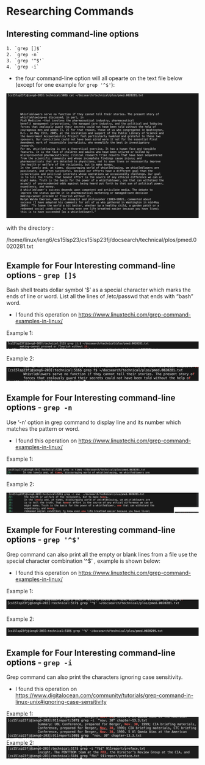 # Researching Commands


## Interesting command-line options

```
1. `grep []$`
2. `grep -n`
3. `grep '^$'`
4. `grep -i`
```
* the four command-line option will all opearte on the text file below (except for one example for `grep '^$'`): 


![Image](file.png)


with the directory :


/home/linux/ieng6/cs15lsp23/cs15lsp23fj/docsearch/technical/plos/pmed.0020281.txt


## Example for Four Interesting command-line options - `grep []$`


Bash shell treats dollar symbol ‘$’ as a special character which marks the ends of line or word. List all the lines of /etc/passwd that ends with “bash” word.


* I found this operation on https://www.linuxtechi.com/grep-command-examples-in-linux/


Example 1: 


![Iamge](dollar1.png)


Example 2:


![Image](dollar2.png)


## Example for Four Interesting command-line options - `grep -n`
Use ‘-n’ option in grep command to display line and its number which matches the pattern or word.
* I found this operation on https://www.linuxtechi.com/grep-command-examples-in-linux/


Example 1: 


![Iamge](n1.png)


Example 2:


![Image](n2.png)

## Example for Four Interesting command-line options - `grep '^$'`
Grep command can also print all the empty or blank lines from a file use the special character combination ‘^$’ , example is shown below:
* I found this operation on https://www.linuxtechi.com/grep-command-examples-in-linux/


Example 1: 


![Iamge](b1.png)


Example 2:


![Image](b2.png)

## Example for Four Interesting command-line options - `grep -i`
Grep command can also print the characters ignoring case sensitivity. 
* I found this operation on https://www.digitalocean.com/community/tutorials/grep-command-in-linux-unix#ignoring-case-sensitivity

Example 1:
![Image](31.png)
Example 2:
![Image](32.png)
